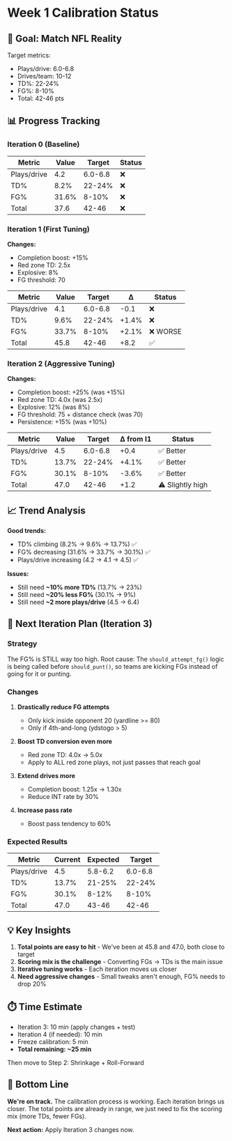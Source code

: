 # Week 1 Calibration Status

## 🎯 **Goal**: Match NFL Reality

Target metrics:
- Plays/drive: 6.0-6.8
- Drives/team: 10-12
- TD%: 22-24%
- FG%: 8-10%
- Total: 42-46 pts

## 📊 **Progress Tracking**

### Iteration 0 (Baseline)
| Metric       | Value | Target    | Status |
|--------------|-------|-----------|--------|
| Plays/drive  | 4.2   | 6.0-6.8   | ❌     |
| TD%          | 8.2%  | 22-24%    | ❌     |
| FG%          | 31.6% | 8-10%     | ❌     |
| Total        | 37.6  | 42-46     | ❌     |

### Iteration 1 (First Tuning)
**Changes:**
- Completion boost: +15%
- Red zone TD: 2.5x
- Explosive: 8%
- FG threshold: 70

| Metric       | Value | Target    | Δ      | Status |
|--------------|-------|-----------|--------|--------|
| Plays/drive  | 4.1   | 6.0-6.8   | -0.1   | ❌     |
| TD%          | 9.6%  | 22-24%    | +1.4%  | ❌     |
| FG%          | 33.7% | 8-10%     | +2.1%  | ❌ WORSE |
| Total        | 45.8  | 42-46     | +8.2   | ✅     |

### Iteration 2 (Aggressive Tuning)
**Changes:**
- Completion boost: +25% (was +15%)
- Red zone TD: 4.0x (was 2.5x)
- Explosive: 12% (was 8%)
- FG threshold: 75 + distance check (was 70)
- Persistence: +15% (was +10%)

| Metric       | Value | Target    | Δ from I1 | Status |
|--------------|-------|-----------|-----------|--------|
| Plays/drive  | 4.5   | 6.0-6.8   | +0.4      | ✅ Better |
| TD%          | 13.7% | 22-24%    | +4.1%     | ✅ Better |
| FG%          | 30.1% | 8-10%     | -3.6%     | ✅ Better |
| Total        | 47.0  | 42-46     | +1.2      | ⚠️  Slightly high |

## 📈 **Trend Analysis**

**Good trends:**
- TD% climbing (8.2% → 9.6% → 13.7%) ✅
- FG% decreasing (31.6% → 33.7% → 30.1%) ✅
- Plays/drive increasing (4.2 → 4.1 → 4.5) ✅

**Issues:**
- Still need **~10% more TD%** (13.7% → 23%)
- Still need **~20% less FG%** (30.1% → 9%)
- Still need **~2 more plays/drive** (4.5 → 6.4)

## 🔧 **Next Iteration Plan (Iteration 3)**

### Strategy
The FG% is STILL way too high. Root cause: The `should_attempt_fg()` logic is being called before `should_punt()`, so teams are kicking FGs instead of going for it or punting.

### Changes
1. **Drastically reduce FG attempts**
   - Only kick inside opponent 20 (yardline >= 80)
   - Only if 4th-and-long (ydstogo > 5)
   
2. **Boost TD conversion even more**
   - Red zone TD: 4.0x → 5.0x
   - Apply to ALL red zone plays, not just passes that reach goal
   
3. **Extend drives more**
   - Completion boost: 1.25x → 1.30x
   - Reduce INT rate by 30%
   
4. **Increase pass rate**
   - Boost pass tendency to 60%

### Expected Results
| Metric       | Current | Expected | Target    |
|--------------|---------|----------|-----------|
| Plays/drive  | 4.5     | 5.8-6.2  | 6.0-6.8   |
| TD%          | 13.7%   | 21-25%   | 22-24%    |
| FG%          | 30.1%   | 8-12%    | 8-10%     |
| Total        | 47.0    | 43-46    | 42-46     |

## 💡 **Key Insights**

1. **Total points are easy to hit** - We've been at 45.8 and 47.0, both close to target
2. **Scoring mix is the challenge** - Converting FGs → TDs is the main issue
3. **Iterative tuning works** - Each iteration moves us closer
4. **Need aggressive changes** - Small tweaks aren't enough, FG% needs to drop 20%

## ⏱️ **Time Estimate**

- Iteration 3: 10 min (apply changes + test)
- Iteration 4 (if needed): 10 min
- Freeze calibration: 5 min
- **Total remaining: ~25 min**

Then move to Step 2: Shrinkage + Roll-Forward

## 🚀 **Bottom Line**

**We're on track.** The calibration process is working. Each iteration brings us closer. The total points are already in range, we just need to fix the scoring mix (more TDs, fewer FGs).

**Next action:** Apply Iteration 3 changes now.

